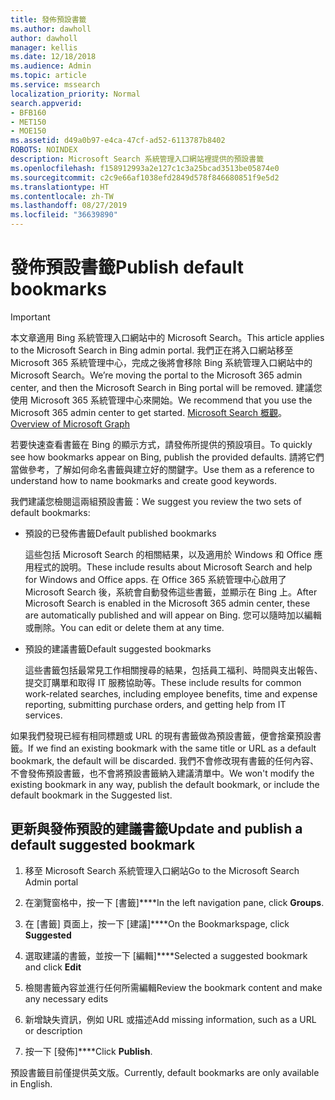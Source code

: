 ```yaml
---
title: 發佈預設書籤
ms.author: dawholl
author: dawholl
manager: kellis
ms.date: 12/18/2018
ms.audience: Admin
ms.topic: article
ms.service: mssearch
localization_priority: Normal
search.appverid:
- BFB160
- MET150
- MOE150
ms.assetid: d49a0b97-e4ca-47cf-ad52-6113787b8402
ROBOTS: NOINDEX
description: Microsoft Search 系統管理入口網站裡提供的預設書籤
ms.openlocfilehash: f158912993a2e127c1c3a25bcad3513be05874e0
ms.sourcegitcommit: c2c9e66af1038efd2849d578f846680851f9e5d2
ms.translationtype: HT
ms.contentlocale: zh-TW
ms.lasthandoff: 08/27/2019
ms.locfileid: "36639890"
---
```

# <a name="publish-default-bookmarks"></a><span data-ttu-id="4f389-103">發佈預設書籤</span><span class="sxs-lookup"><span data-stu-id="4f389-103">Publish default bookmarks</span></span>

> [!IMPORTANT]
> <span data-ttu-id="4f389-104">本文章適用 Bing 系統管理入口網站中的 Microsoft Search。</span><span class="sxs-lookup"><span data-stu-id="4f389-104">This article applies to the Microsoft Search in Bing admin portal.</span></span> <span data-ttu-id="4f389-105">我們正在將入口網站移至 Microsoft 365 系統管理中心，完成之後將會移除 Bing 系統管理入口網站中的 Microsoft Search。</span><span class="sxs-lookup"><span data-stu-id="4f389-105">We’re moving the portal to the Microsoft 365 admin center, and then the Microsoft Search in Bing portal will be removed.</span></span> <span data-ttu-id="4f389-106">建議您使用 Microsoft 365 系統管理中心來開始。</span><span class="sxs-lookup"><span data-stu-id="4f389-106">We recommend that you use the Microsoft 365 admin center to get started.</span></span> <span data-ttu-id="4f389-107">[Microsoft Search 概觀](overview-microsoft-search.md)。</span><span class="sxs-lookup"><span data-stu-id="4f389-107">[Overview of Microsoft Graph](overview-microsoft-search.md)</span></span>

<span data-ttu-id="4f389-108">若要快速查看書籤在 Bing 的顯示方式，請發佈所提供的預設項目。</span><span class="sxs-lookup"><span data-stu-id="4f389-108">To quickly see how bookmarks appear on Bing, publish the provided defaults.</span></span> <span data-ttu-id="4f389-109">請將它們當做參考，了解如何命名書籤與建立好的關鍵字。</span><span class="sxs-lookup"><span data-stu-id="4f389-109">Use them as a reference to understand how to name bookmarks and create good keywords.</span></span>
  
<span data-ttu-id="4f389-110">我們建議您檢閱這兩組預設書籤：</span><span class="sxs-lookup"><span data-stu-id="4f389-110">We suggest you review the two sets of default bookmarks:</span></span>
  
- <span data-ttu-id="4f389-111">預設的已發佈書籤</span><span class="sxs-lookup"><span data-stu-id="4f389-111">Default published bookmarks</span></span>
    
    <span data-ttu-id="4f389-112">這些包括 Microsoft Search 的相關結果，以及適用於 Windows 和 Office 應用程式的說明。</span><span class="sxs-lookup"><span data-stu-id="4f389-112">These include results about Microsoft Search and help for Windows and Office apps.</span></span> <span data-ttu-id="4f389-113">在 Office 365 系統管理中心啟用了 Microsoft Search 後，系統會自動發佈這些書籤，並顯示在 Bing 上。</span><span class="sxs-lookup"><span data-stu-id="4f389-113">After Microsoft Search is enabled in the Microsoft 365 admin center, these are automatically published and will appear on Bing.</span></span> <span data-ttu-id="4f389-114">您可以隨時加以編輯或刪除。</span><span class="sxs-lookup"><span data-stu-id="4f389-114">You can edit or delete them at any time.</span></span>
    
- <span data-ttu-id="4f389-115">預設的建議書籤</span><span class="sxs-lookup"><span data-stu-id="4f389-115">Default suggested bookmarks</span></span>
    
    <span data-ttu-id="4f389-116">這些書籤包括最常見工作相關搜尋的結果，包括員工福利、時間與支出報告、提交訂購單和取得 IT 服務協助等。</span><span class="sxs-lookup"><span data-stu-id="4f389-116">These include results for common work-related searches, including employee benefits, time and expense reporting, submitting purchase orders, and getting help from IT services.</span></span>
    
<span data-ttu-id="4f389-117">如果我們發現已經有相同標題或 URL 的現有書籤做為預設書籤，便會捨棄預設書籤。</span><span class="sxs-lookup"><span data-stu-id="4f389-117">If we find an existing bookmark with the same title or URL as a default bookmark, the default will be discarded.</span></span> <span data-ttu-id="4f389-118">我們不會修改現有書籤的任何內容、不會發佈預設書籤，也不會將預設書籤納入建議清單中。</span><span class="sxs-lookup"><span data-stu-id="4f389-118">We won't modify the existing bookmark in any way, publish the default bookmark, or include the default bookmark in the Suggested list.</span></span>
  
## <a name="update-and-publish-a-default-suggested-bookmark"></a><span data-ttu-id="4f389-119">更新與發佈預設的建議書籤</span><span class="sxs-lookup"><span data-stu-id="4f389-119">Update and publish a default suggested bookmark</span></span>

1. <span data-ttu-id="4f389-120">移至 Microsoft Search 系統管理入口網站</span><span class="sxs-lookup"><span data-stu-id="4f389-120">Go to the Microsoft Search Admin portal</span></span>
    
2. <span data-ttu-id="4f389-121">在瀏覽窗格中，按一下 [書籤]\*\*\*\*</span><span class="sxs-lookup"><span data-stu-id="4f389-121">In the left navigation pane, click **Groups**.</span></span>
    
3. <span data-ttu-id="4f389-122">在 [書籤] 頁面上，按一下 [建議]\*\*\*\*</span><span class="sxs-lookup"><span data-stu-id="4f389-122">On the Bookmarkspage, click **Suggested**</span></span>
    
4. <span data-ttu-id="4f389-123">選取建議的書籤，並按一下 [編輯]\*\*\*\*</span><span class="sxs-lookup"><span data-stu-id="4f389-123">Selected a suggested bookmark and click **Edit**</span></span>
    
5. <span data-ttu-id="4f389-124">檢閱書籤內容並進行任何所需編輯</span><span class="sxs-lookup"><span data-stu-id="4f389-124">Review the bookmark content and make any necessary edits</span></span>
    
6. <span data-ttu-id="4f389-125">新增缺失資訊，例如 URL 或描述</span><span class="sxs-lookup"><span data-stu-id="4f389-125">Add missing information, such as a URL or description</span></span>
    
7. <span data-ttu-id="4f389-126">按一下 [發佈]\*\*\*\*</span><span class="sxs-lookup"><span data-stu-id="4f389-126">Click **Publish**.</span></span>
    
<span data-ttu-id="4f389-127">預設書籤目前僅提供英文版。</span><span class="sxs-lookup"><span data-stu-id="4f389-127">Currently, default bookmarks are only available in English.</span></span> 

  

